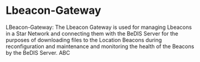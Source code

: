 # Lbeacon-Gateway

LBeacon-Gateway: The Lbeacon Gateway is used for managing Lbeacons in a Star Network and connecting them with the BeDIS Server for the purposes of downloading files to the Location Beacons during reconfiguration and maintenance and monitoring the health of the Beacons by the BeDIS Server. ABC
